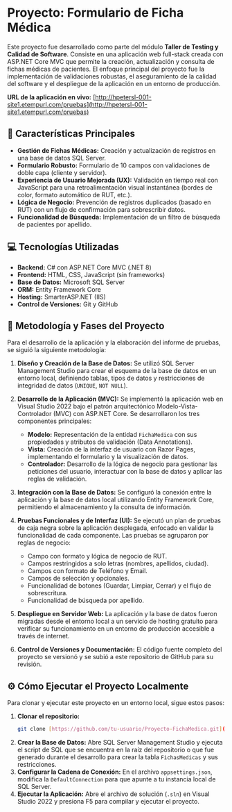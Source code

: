 # Proyecto: Formulario de Ficha Médica

Este proyecto fue desarrollado como parte del módulo **Taller de Testing y Calidad de Software**. Consiste en una aplicación web full-stack creada con ASP.NET Core MVC que permite la creación, actualización y consulta de fichas médicas de pacientes. El enfoque principal del proyecto fue la implementación de validaciones robustas, el aseguramiento de la calidad del software y el despliegue de la aplicación en un entorno de producción.

**URL de la aplicación en vivo:** [http://hpetersl-001-site1.etempurl.com/pruebas](http://hpetersl-001-site1.etempurl.com/pruebas)

## 🚀 Características Principales

* **Gestión de Fichas Médicas:** Creación y actualización de registros en una base de datos SQL Server.
* **Formulario Robusto:** Formulario de 10 campos con validaciones de doble capa (cliente y servidor).
* **Experiencia de Usuario Mejorada (UX):** Validación en tiempo real con JavaScript para una retroalimentación visual instantánea (bordes de color, formato automático de RUT, etc.).
* **Lógica de Negocio:** Prevención de registros duplicados (basado en RUT) con un flujo de confirmación para sobrescribir datos.
* **Funcionalidad de Búsqueda:** Implementación de un filtro de búsqueda de pacientes por apellido.

## 💻 Tecnologías Utilizadas

* **Backend:** C# con ASP.NET Core MVC (.NET 8)
* **Frontend:** HTML, CSS, JavaScript (sin frameworks)
* **Base de Datos:** Microsoft SQL Server
* **ORM:** Entity Framework Core
* **Hosting:** SmarterASP.NET (IIS)
* **Control de Versiones:** Git y GitHub

## 📝 Metodología y Fases del Proyecto

Para el desarrollo de la aplicación y la elaboración del informe de pruebas, se siguió la siguiente metodología:

1.  **Diseño y Creación de la Base de Datos:** Se utilizó SQL Server Management Studio para crear el esquema de la base de datos en un entorno local, definiendo tablas, tipos de datos y restricciones de integridad de datos (`UNIQUE`, `NOT NULL`).

2.  **Desarrollo de la Aplicación (MVC):** Se implementó la aplicación web en Visual Studio 2022 bajo el patrón arquitectónico Modelo-Vista-Controlador (MVC) con ASP.NET Core. Se desarrollaron los tres componentes principales:
    * **Modelo:** Representación de la entidad `FichaMedica` con sus propiedades y atributos de validación (Data Annotations).
    * **Vista:** Creación de la interfaz de usuario con Razor Pages, implementando el formulario y la visualización de datos.
    * **Controlador:** Desarrollo de la lógica de negocio para gestionar las peticiones del usuario, interactuar con la base de datos y aplicar las reglas de validación.

3.  **Integración con la Base de Datos:** Se configuró la conexión entre la aplicación y la base de datos local utilizando Entity Framework Core, permitiendo el almacenamiento y la consulta de información.

4.  **Pruebas Funcionales y de Interfaz (UI):** Se ejecutó un plan de pruebas de caja negra sobre la aplicación desplegada, enfocado en validar la funcionalidad de cada componente. Las pruebas se agruparon por reglas de negocio:
    * Campo con formato y lógica de negocio de RUT.
    * Campos restringidos a solo letras (nombres, apellidos, ciudad).
    * Campos con formato de Teléfono y Email.
    * Campos de selección y opcionales.
    * Funcionalidad de botones (Guardar, Limpiar, Cerrar) y el flujo de sobrescritura.
    * Funcionalidad de búsqueda por apellido.

5.  **Despliegue en Servidor Web:** La aplicación y la base de datos fueron migradas desde el entorno local a un servicio de hosting gratuito para verificar su funcionamiento en un entorno de producción accesible a través de internet.

6.  **Control de Versiones y Documentación:** El código fuente completo del proyecto se versionó y se subió a este repositorio de GitHub para su revisión.

## ⚙️ Cómo Ejecutar el Proyecto Localmente

Para clonar y ejecutar este proyecto en un entorno local, sigue estos pasos:

1.  **Clonar el repositorio:**
    ```bash
    git clone [https://github.com/tu-usuario/Proyecto-FichaMedica.git](https://github.com/tu-usuario/Proyecto-FichaMedica.git)
    ```
2.  **Crear la Base de Datos:** Abre SQL Server Management Studio y ejecuta el script de SQL que se encuentra en la raíz del repositorio o que fue generado durante el desarrollo para crear la tabla `FichasMedicas` y sus restricciones.
3.  **Configurar la Cadena de Conexión:** En el archivo `appsettings.json`, modifica la `DefaultConnection` para que apunte a tu instancia local de SQL Server.
4.  **Ejecutar la Aplicación:** Abre el archivo de solución (`.sln`) en Visual Studio 2022 y presiona F5 para compilar y ejecutar el proyecto.
